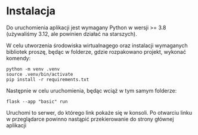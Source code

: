 # Instalacja

Do uruchomienia aplikacji jest wymagany Python w wersji >= 3.8 (używaliśmy 3.12, ale powinien działać na starszych).

W celu utworzenia środowiska wirtualnagego oraz instalacji wymaganych bibliotek proszę, będąc w folderze, gdzie rozpakowano projekt, wykonać komendy:

```
python -m venv .venv
source .venv/bin/activate
pip install -r requirements.txt
```

Następnie w celu uruchomienia, będąc wciąż w tym samym folderze:

```
flask --app "basic" run
```
Uruchomi to serwer, do którego link pokaże się w konsoli. Po otwarciu linku w przeglądarce powinno nastąpić przekierowanie do strony głównej aplikacji
